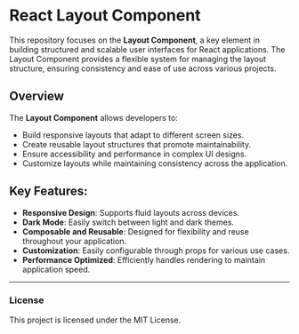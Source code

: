 # React Layout Component

This repository focuses on the **Layout Component**, a key element in building structured and scalable user interfaces for React applications. The Layout Component provides a flexible system for managing the layout structure, ensuring consistency and ease of use across various projects.

## Overview

The **Layout Component** allows developers to:

- Build responsive layouts that adapt to different screen sizes.
- Create reusable layout structures that promote maintainability.
- Ensure accessibility and performance in complex UI designs.
- Customize layouts while maintaining consistency across the application.

## Key Features:

- **Responsive Design**: Supports fluid layouts across devices.
- **Dark Mode**: Easily switch between light and dark themes.
- **Composable and Reusable**: Designed for flexibility and reuse throughout your application.
- **Customization**: Easily configurable through props for various use cases.
- **Performance Optimized**: Efficiently handles rendering to maintain application speed.

---

### License

This project is licensed under the MIT License.
